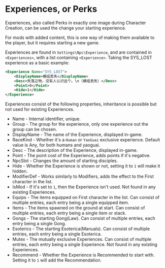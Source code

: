# Experiences, or Perks

Experiences, also called Perks in exactly one image during Character Creation, can be used the change your starting experience.

For mods with added content, this is one way of making them available to the player, but it requires starting a new game.

Experiences are found in `Settings\Npc\Experience`, and are contained in `<Experiences>`, with a list containing `<Experience>`. Taking the SYS_LOST experience as a basic example:

```xml
<Experience Name="SYS_LOST">
    <DisplayName>模组丢失</DisplayName>
    <Desc>失落之物，没有人认识这个。\n（模组丢失）</Desc>
    <Point>0</Point>
    <Hide>1</Hide>
</Experience>
```

Experiences consist of the following properties, inheritance is possible but not used for existing Experiences.

- Name - Internal identifier, unique.
- Group - The group for the experience, only one experience out the group can be chosen.
- DisplayName - The name of the Experience, displayed in-game.
- RaceKind - Whether it's a `Human` or `YaoGuai` exclusive experience. Default value is Any, for both humans and yaoguai.
- Desc - The description of the Experience, displayed in-game.
- Point - The point cost of the Experience, adds points if it's negative.
- NpcSlot - Changes the amount of starting disciples.
- Hide - Whether the Experience is shown or not, setting it to `1` will make it hidden.
- ModifierDef - Works similarly to Modifiers, adds the effect to the First character in the list.
- IsMod - If it's set to `1`, then the Experience isn't used. Not found in any existing Experiences.
- Equips - The items equipped on First character in the list. Can consist of multiple entries, each entry being a single equipped item.
- Items - The items spawned on the ground at start. Can consist of multiple entries, each entry being a single item or stack.
- Gongs - The starting Gong(Law). Can consist of multiple entries, each entry being a single Gong.
- Esoterics - The starting Esoterica(Manuals). Can consist of multiple entries, each entry being a single Esoterica.
- Mutex - The mutually exclusive Experiences. Can consist of multiple entries, each entry being a single Experience. Not found in any existing Experiences.
- Recommend - Whether the Experience is Recommended to start with. Setting it to `1` will add the Recommendation.
